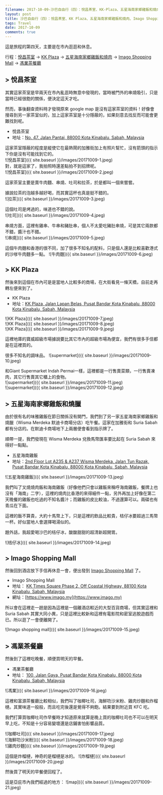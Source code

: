 ```yaml
---
filename: 2017-10-09-沙巴自由行（四）：悅昌茶室、KK-Plaza、五星海南家鄉雞飯和燒肉、Imago-Shopping-Mall、馮業茶餐廳.md
layout: post
title: 沙巴自由行（四）：悅昌茶室、KK Plaza、五星海南家鄉雞飯和燒肉、Imago Shopping Mall、馮業茶餐廳
tags: Travel
date: 2017-10-09
comments: true
---
```


這是旅程的第四天，主要是在市內逛逛和休息。

行程：[悅昌茶室](https://www.google.com/maps/search/88000+Pusat+Bandar+Kota+Kinabalu%0A47,+Jalan+Pantai/data=!4m2!2m1!4b1?dg=dbrw&newdg=1) -> [KK Plaza](https://www.google.com.hk/maps/search/kk+plaza/data=!4m2!2m1!4b1?sa=X&hl=en-hk) -> [五星海南家鄉雞飯和燒肉](https://www.google.com.hk/maps/place//data=!4m2!3m1!1s0x323b6988b50f8ceb:0xd166ed348d3222e6?sa=X&hl=en-hk) ->  [Imago Shopping Mall](https://www.google.com.hk/maps/place//data=!4m2!3m1!1s0x323b69bf9343041b:0x33802475c032cd8c?sa=X&hl=en-hk) -> [馮業茶餐廳](https://www.google.com.hk/maps/place//data=!4m2!3m1!1s0x323b698580dc21b7:0xd6d549c846791539?sa=X&hl=en-hk)

## > 悅昌茶室

其實這家茶室是早兩天在市內亂逛時無意中發現的，當時被門外的串燒吸引，只是當時已經很飽的關係，便決定這天才吃。

然而，事後翻查資料時才發現原來 google map 是沒有這家茶室的資料！好像會搜尋到另一家茶室似的，加上這家茶室是十分隱蔽的，如果刻意去找反而可能會更難找到呢。

* 悅昌茶室
* 地址：[No. 47, Jalan Pantai, 88000 Kota Kinabalu, Sabah, Malaysia](https://www.google.com/maps/search/88000+Pusat+Bandar+Kota+Kinabalu%0A47,+Jalan+Pantai/data=!4m2!2m1!4b1?dg=dbrw&newdg=1)

這家茶室隱蔽的程度是縱使它在最熱鬧的加雅街加上有照片幫忙，沒有箭頭的指示下你是沒有可能找到它的。  
![悅昌茶室]({{ site.baseurl }}/images/20171009-1.jpeg)  
對，就是這家了，我拍照時還差點拍不到招牌呢。  
![悅昌茶室]({{ site.baseurl }}/images/20171009-2.jpeg)  

這家茶室主要是賣牛肉麵、串燒、吐司和拉茶，於是都叫一個來嘗嘗。

據說拉茶的泡越多越好喝，而其實這杯也真是挺不錯的。  
![拉茶]({{ site.baseurl }}/images/20171009-3.jpeg)  

這個吐司是烤過的，味道也不錯的說。  
![吐司]({{ site.baseurl }}/images/20171009-4.jpeg)  

串燒方面，這裡有雞串、牛串和豬肚串，個人不太愛吃豬肚串燒，可是其它兩款都不錯，醬汁也不錯。  
![串燒]({{ site.baseurl }}/images/20171009-5.jpeg)  

這個牛肉麵和香港的很不同，加了很多不知名的配料，只是個人還是比較喜歡港式的沙嗲牛肉麵多一點。
![牛肉麵]({{ site.baseurl }}/images/20171009-6.jpeg)  

## > KK Plaza

然後來到這個在市內可是是當地人比較多的商場，在大街看見一條天橋，自前走再轉左便來到了。

* KK Plaza
* 地址：[KK Plaza, Jalan Lapan Belas, Pusat Bandar Kota Kinabalu, 88000 Kota Kinabalu, Sabah, Malaysia](https://www.google.com.hk/maps/search/kk+plaza/data=!4m2!2m1!4b1?sa=X&hl=en-hk)

![KK Plaza]({{ site.baseurl }}/images/20171009-7.jpeg)  
![KK Plaza]({{ site.baseurl }}/images/20171009-8.jpeg)  
![KK Plaza]({{ site.baseurl }}/images/20171009-9.jpeg)  

這裡地庫的寶威超級市場據說要比其它市內的超級市場為便宜，我們有很多手信都是在這裡買的。

很多不知名的調味品。
![supermarket]({{ site.baseurl }}/images/20171009-10.jpeg)  

和Giant Supermarket Indah Permai一樣，這裡都是一行售賣菜類，一行售賣凍肉，其它行售賣其它櫃上的食物。  
![supermarket]({{ site.baseurl }}/images/20171009-11.jpeg)  
![supermarket]({{ site.baseurl }}/images/20171009-12.jpeg)  

## > 五星海南家鄉雞飯和燒臘
由於很有名的味雅雞飯在節日關係沒有開門，我們到了另一家五星海南家鄉雞飯和燒臘（Wisma Merdeka 默迪卡商場分店）吃午餐。這家在加雅街和 Suria Sabah 都有分店的。在默迪卡商場地下上兩層便會看到指示牌了。

順帶一提，我們發現在 Wisma Merdeka 兌換馬幣匯率要比起在 Suria Sabah 來得好一點點。

* 五星海南雞飯
* 地址：[2nd Floor Lot A235 & A237 Wisma Merdeka, Jalan Tun Razak, Pusat Bandar Kota Kinabalu, 88000 Kota Kinabalu, Sabah, Malaysia](https://www.google.com.hk/maps/place//data=!4m2!3m1!1s0x323b6988b50f8ceb:0xd166ed348d3222e6?sa=X&hl=en-hk)

![五星海南雞飯]({{ site.baseurl }}/images/20171009-13.jpeg)  

我們叫了叉燒燒肉飯和海南雞飯（好像他們只會以雞飯來稱呼海南雞飯，餐牌上也沒有「海南」二字），這裡的燒肉比香港的來得細件一點，另外再加上好像在第二天晚餐的雞飯也吃過的不知名醬汁；而雞飯的皮比較油，不過還算可以。兩碟也有青瓜在下面。

這裡的飯不算貴，大約十馬幣上下，只是這裡的飲品比較貴，桔仔冰要超過三馬幣一杯。好似當地人會選擇喝湯似的。

題外話，我超愛喝沙巴的桔仔冰，酸酸甜甜的超清新超開胃。

![桔仔冰]({{ site.baseurl }}/images/20171009-14.jpeg)  

## > Imago Shopping Mall
然後回到酒店放下手信再休息一會，便出發到 [Imago Shopping Mall](https://www.imago.my) 了。

* Imago Shopping Mall
* 地址： [KK Times Square Phase 2, Off Coastal Highway, 88100 Kota Kinabalu, Sabah, Malaysia](https://www.google.com.hk/maps/place//data=!4m2!3m1!1s0x323b69bf9343041b:0x33802475c032cd8c?sa=X&hl=en-hk)
* 網址：[https://www.imago.my](https://www.imago.my)

所以會在這裡走一趟是因為這裡是一個離酒店較近的大型百貨商場，但其實這裡和 Suria Sabah 其實大同小異，只是這裡比較新和這裡有電影院和密室逃脫遊戲而已。所以逛了一會便離開了。

![Imago shopping mall]({{ site.baseurl }}/images/20171009-15.jpeg)  

## > 馮業茶餐廳

然後到了這裡吃晚餐，順便買明天的早餐。

* 馮業茶餐廳
* 地址： [100, Jalan Gaya, Pusat Bandar Kota Kinabalu, 88000 Kota Kinabalu, Sabah, Malaysia](https://www.google.com.hk/maps/place//data=!4m2!3m1!1s0x323b698580dc21b7:0xd6d549c846791539?sa=X&hl=en-hk)

![馮業]({{ site.baseurl }}/images/20171009-16.jpeg)  

這裡和富源茶餐廳比較相似，我們叫了咖椰吐司，海鮮叻沙米粉、雞肉炒麵和炸榴槤。其實味道一般般，而且吃完後還是覺得不夠飽。結果要到附近買 KFC 吃。

我們打算買咖椰吐司作早餐時才知道原來就算是晚上買的咖椰吐司也不可以在明天早上吃，不知是十分容易變壞還是店鋪害怕影響品質。

![咖椰吐司]({{ site.baseurl }}/images/20171009-17.jpeg)  
![海鮮叻沙米粉]({{ site.baseurl }}/images/20171009-18.jpeg)  
![雞肉炒麵]({{ site.baseurl }}/images/20171009-19.jpeg)  

這個是炸榴槤，神奇的是榴槤是冰的。 
![炸榴槤]({{ site.baseurl }}/images/20171009-20.jpeg)  

然後買了明天的早餐便回程了。

這是亞庇市內我們經過的地方：
![map]({{ site.baseurl }}/images/20171009-21.jpeg)  
